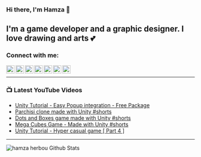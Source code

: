 ### Hi there, I'm Hamza 👋

## I'm a game developer and a graphic designer. I love drawing and arts 💕

### Connect with me:

[<img align="left" alt="Hamza Herbou | YouTube" width="22px" src="https://cdn.jsdelivr.net/npm/simple-icons@v3/icons/youtube.svg" />][youtube]
[<img align="left" alt="Hamza Herbou | LinkedIn" width="22px" src="https://cdn.jsdelivr.net/npm/simple-icons@v3/icons/linkedin.svg" />][linkedin]
[<img align="left" alt="Hamza Herbou | Instagram" width="22px" src="https://cdn.jsdelivr.net/npm/simple-icons@v3/icons/instagram.svg" />][instagram]
[<img align="left" alt="Hamza Herbou | Facebook" width="22px" src="https://cdn.jsdelivr.net/npm/simple-icons@v3/icons/facebook.svg" />][facebook]
[<img align="left" alt="Hamza Herbou | Dribbble" width="22px" src="https://cdn.jsdelivr.net/npm/simple-icons@v3/icons/dribbble.svg" />][dribbble]
[<img align="left" alt="Hamza Herbou | Behance" width="22px" src="https://cdn.jsdelivr.net/npm/simple-icons@v3/icons/behance.svg" />][behance]
[<img align="left" alt="Hamza Herbou | Codepen" width="22px" src="https://cdn.jsdelivr.net/npm/simple-icons@v3/icons/codepen.svg" />][codepen]

<br />

---

### 📺 Latest YouTube Videos 
<!-- YOUTUBE:START -->
- [Unity Tutorial - Easy Popup integration - Free Package](https://www.youtube.com/watch?v=TL8OQ8tc-gs)
- [Parchisi clone made with Unity #shorts](https://www.youtube.com/watch?v=y--TnirhBS4)
- [Dots and Boxes game made with Unity #shorts](https://www.youtube.com/watch?v=bJ83iYe30_k)
- [Mega Cubes Game - Made with Unity  #shorts](https://www.youtube.com/watch?v=l3Bt4VrObiY)
- [Unity Tutorial - Hyper casual game [ Part 4 ]](https://www.youtube.com/watch?v=L5CEESlTx2k)
<!-- YOUTUBE:END -->

---
<img align="left" alt="hamza herbou Github Stats" src="https://github-readme-stats.vercel.app/api?username=herbou&show_icons=true&hide_border=true" />


[youtube]: https://youtube.com/hamza-herbou
[instagram]: https://instagram.com/hamza_herbou
[linkedin]: https://www.linkedin.com/in/hamza-herbou-a39955152/
[facebook]: https://facebook.com/h.nexus.h
[dribbble]: https://dribbble.com/herbou
[behance]: https://behance.net/hamza_herbou
[codepen]: https://codepen.io/HamzaHerbou

